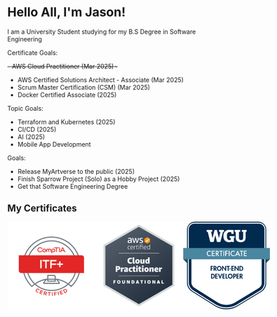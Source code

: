 <!-- 2022-2024 OzzyTheDev, Please Don't Copy -->

# Hello All, I'm Jason!

I am a University Student studying for my B.S Degree in Software Engineering

Certificate Goals:

~~- AWS Cloud Practitioner (Mar 2025)~~~
- AWS Certified Solutions Architect - Associate (Mar 2025)
- Scrum Master Certification (CSM) (Mar 2025)
- Docker Certified Associate (2025)

Topic Goals:
- Terraform and Kubernetes (2025)
- CI/CD (2025)
- AI (2025)
- Mobile App Development

Goals:
- Release MyArtverse to the public (2025)
- Finish Sparrow Project (Solo) as a Hobby Project (2025)
- Get that Software Engineering Degree

## My Certificates

<div style="display: flex; flex-direction:row;">
  
<img width="200" src="comptiaitf.png" />
<img width="200" src="cloudpractitioner.png" />
<img width="200" src="wgufrontend.png" />
  </div>
